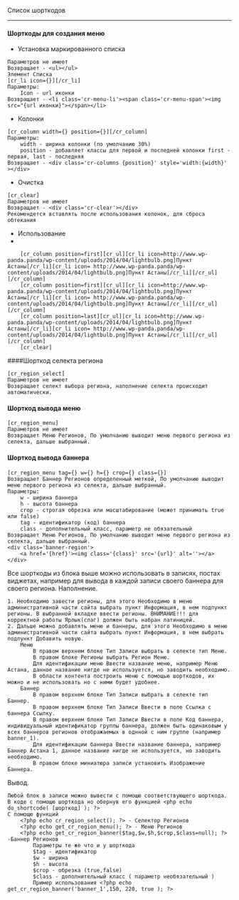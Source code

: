 Список шорткодов
___________

#### Шорткоды для создания меню

* Установка маркированного списка
 
``` [cr_ul][/cr_ul]
Параметров не имеет
Возвращает - <ul></ul>
Элемент Списка
[cr_li icon={}][/cr_li]
Параметры:
    Icon - url иконки
Возвращает - <li class='cr-menu-li'><span class='cr-menu-span'><img src="{url иконки}"></span></li>
```
    
* Колонки

```
[cr_column width={} position={}][/cr_column]
Параметры:
    width - ширина колонки (по умолчанию 30%)
    position - добавляет классы для первой и последней колонки first - первая, last - последняя
Возвращает - <div class='cr-columns {position}' style='width:{width}' ></div>
```

* Очистка
```
[cr_clear]
Параметров не имеет
Возвращает - <div class='cr-clear'></div>
Рекомендется вставлять после использования колонок, для сброса обтекания
```
* Использование
* 
```
    [cr_column position=first][cr_ul][cr_li icon=http://www.wp-panda.panda/wp-content/uploads/2014/04/lightbulb.png]Пункт Астаны[/cr_li][cr_li icon= http://www.wp-panda.panda/wp-content/uploads/2014/04/lightbulb.png]Пункт Астаны[/cr_li][/cr_ul][/cr_column]
    [cr_column position=first][cr_ul][cr_li icon=http://www.wp-panda.panda/wp-content/uploads/2014/04/lightbulb.png]Пункт Астаны[/cr_li][cr_li icon= http://www.wp-panda.panda/wp-content/uploads/2014/04/lightbulb.png]Пункт Астаны[/cr_li][/cr_ul][/cr_column]
    [cr_column position=last][cr_ul][cr_li icon=http://www.wp-panda.panda/wp-content/uploads/2014/04/lightbulb.png]Пункт Астаны[/cr_li][cr_li icon= http://www.wp-panda.panda/wp-content/uploads/2014/04/lightbulb.png]Пункт Астаны[/cr_li][/cr_ul][/cr_column]
    [cr_clear]
```
####Шорткод селекта региона
```
[cr_region_select]
Параметров не имеет
Возвращает селект выбора региона, наполнение селекта происходит автоматически.
```
#### Шорткод вывода меню
```
[cr_region_menu]
Параметров не имеет
Возвращает Меню Регионов, По умолчанию выводит меню первого региона из селекта, дальше выбранный.
```
#### Шорткод вывода баннера

    [cr_region_menu tag={} w={} h={} crop={} class={}]
    Возвращает Баннер Регионов определенный меткой, По умолчанию выводит меню первого региона из селекта, дальше выбранный.
    Параметры:
        w - ширина баннера
        h - высота баннера
        crop - строгая обрезка или масштабирование (может принимать true или false)
        tag - идентификатор (код) баннера
        class - дополнительный класс, параметр не обязательный
    Возвращает Меню Регионов, По умолчанию выводит меню первого региона из селекта, дальше выбранный.
    <div class='banner-region'>
        <a href='{href}'><img class='{class}' src='{url}' alt=''></a>
    </div>

Все шорткоды из блока выше можно использовать в записях, постах виджетах, например для вывода в каждой записи своего баннера для своего региона.
Наполнение.

    1. Необходимо завести регионы, для этого Необходимо в меню административной части сайта выбрать пункт Информация, в нем подпункт регионы. В выбранной вкладке ввести регионы. ВНИМАНИЕ!!! для корректной работы Ярлык(слаг) должен быть набран латиницей.
    2. Дальше можно добавлять меню и баннеры, для этого Необходимо в меню административной части сайта выбрать пункт Информация, в нем выбрать подпункт Добавить новую.
        Меню
            В правом верхнем блоке Тип Записи выбрать в селекте тип Меню.
            В правом блоке Регионы выбрать Регион Меню.
            Для идентификации меню Ввести название меню, например Меню Астана, данное название нигде не используется, но заводить необходимо.
            В области контента построить меню с помощью шорткодов, их можно и не использовать но с ними будет удобнее.
        Баннер
            В правом верхнем блоке Тип Записи выбрать в селекте тип Баннер.
            В правом верхнем блоке Тип Записи Ввести в поле Ссылка с баннера Ссылку.
            В правом верхнем блоке Тип Записи Ввести в поле Koд баннера, индивидуальный идентификатор группы баннера, должен быть одинаковым у всех баннеров регионов отображаемых в однной с ним группе (например banner_1).
            Для идентификации баннера Ввести название баннера, например Баннер Астана 1, данное название нигде не используется, но заводить необходимо.
            В правом блоке миниатюра записи установить Изображение Баннера.

Вывод.

    Любой блок в записи можно вывести с помощю соответствующего шорткода.
    В коде с помощю шорткода но обеpнув его функцией <php echo do_shortcode( [шорткод] ); ?>
    С помощю функций
        <?php echo cr_region_select(); ?> - Селектор Регионов
        <?php echo get_cr_region_menu(); ?> - Меню Регионов
        <?php echo get_cr_region_banner($tag,$w,$h,$crop,$class=null); ?> -Баннер Регионов
            Параметры те же что и у шорткода
            $tag - идентификатор
            $w - ширина
            $h - высота
            $crop - обрезка (true,false)
            $class - дополнительный класс ( параметр необязательный )
            Пример использования <?php echo get_cr_region_banner('banner_1',150, 220, true ); ?>
